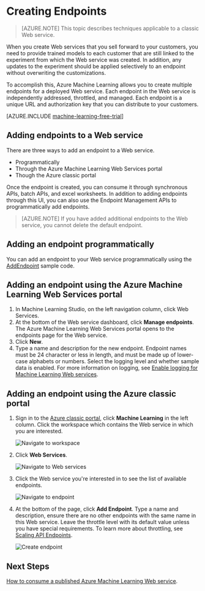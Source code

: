<properties
	pageTitle="Creating Web service endpoints in Machine Learning | Microsoft Azure"
	description="Creating Web service endpoints in Azure Machine Learning"
	services="machine-learning"
	documentationCenter=""
	authors="hiteshmadan"
	manager="padou"
	editor="cgronlun"/>

<tags
	ms.service="machine-learning"
	ms.devlang="multiple"
	ms.topic="article"
	ms.tgt_pltfrm="na"
	ms.workload="tbd"
	ms.date="10/04/2016"
	ms.author="himad"/>


# Creating Endpoints

>[AZURE.NOTE] This topic describes techniques applicable to a classic Web service.

When you create Web services that you sell forward to your customers, you need to provide trained models to each customer that are still linked to the experiment from which the Web service was created. In addition, any updates to the experiment should be applied selectively to an endpoint without overwriting the customizations.

To accomplish this, Azure Machine Learning allows you to create multiple endpoints for a deployed Web service. Each endpoint in the Web service is independently addressed, throttled, and managed. Each endpoint is a unique URL and authorization key that you can distribute to your customers.

[AZURE.INCLUDE [machine-learning-free-trial](../../includes/machine-learning-free-trial.md)]

## Adding endpoints to a Web service

There are three ways to add an endpoint to a Web service.

* Programmatically
* Through the Azure Machine Learning Web Services portal
* Though the Azure classic portal

Once the endpoint is created, you can consume it through synchronous APIs, batch APIs, and excel worksheets. In addition to adding endpoints through this UI, you can also use the Endpoint Management APIs to programmatically add endpoints.

 >[AZURE.NOTE] If you have added additional endpoints to the Web service, you cannot delete the default endpoint.

## Adding an endpoint programmatically

You can add an endpoint to your Web service programmatically using the [AddEndpoint](https://github.com/raymondlaghaeian/AML_EndpointMgmt/blob/master/Program.cs) sample code.

## Adding an endpoint using the Azure Machine Learning Web Services portal

1. In Machine Learning Studio, on the left navigation column, click Web Services.
2. At the bottom of the Web service dashboard, click **Manage endpoints**. The Azure Machine Learning Web Services portal opens to the endpoints page for the Web service.
3. Click **New**.
4. Type a name and description for the new endpoint. Endpoint names must be 24 character or less in length, and must be made up of lower-case alphabets or numbers. Select the logging level and whether sample data is enabled. For more information on logging, see [Enable logging for Machine Learning Web services](machine-learning-web-services-logging.md).

## Adding an endpoint using the Azure classic portal


1. Sign in to the [Azure classic portal](http://manage.windowsazure.com), click **Machine Learning** in the left column. Click the workspace which contains the Web service in which you are interested.

	![Navigate to workspace](./media/machine-learning-create-endpoint/figure-1.png)

2. Click **Web Services**.

	![Navigate to Web services](./media/machine-learning-create-endpoint/figure-2.png)

3. Click the Web service you're interested in to see the list of available endpoints.

	![Navigate to endpoint](./media/machine-learning-create-endpoint/figure-3.png)

4. At the bottom of the page, click **Add Endpoint**. Type a name and description, ensure there are no other endpoints with the same name in this Web service. Leave the throttle level with its default value unless you have special requirements. To learn more about throttling, see [Scaling API Endpoints](machine-learning-scaling-webservice.md).

	![Create endpoint](./media/machine-learning-create-endpoint/figure-4.png)

## Next Steps

[How to consume a published Azure Machine Learning Web service](machine-learning-consume-web-services.md).
